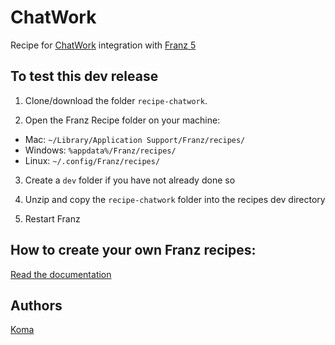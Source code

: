 # ChatWork
Recipe for [ChatWork](https://www.chatwork.com) integration with [Franz 5](http://meetfranz.com)

## To test this dev release

1. Clone/download the folder `recipe-chatwork`.

2. Open the Franz Recipe folder on your machine:
  * Mac: `~/Library/Application Support/Franz/recipes/`
  * Windows: `%appdata%/Franz/recipes/`
  * Linux: `~/.config/Franz/recipes/`

3. Create a `dev` folder if you have not already done so

3. Unzip and copy the `recipe-chatwork` folder into the recipes dev directory

4. Restart Franz

## How to create your own Franz recipes:
[Read the documentation](https://github.com/meetfranz/plugins)

## Authors
[Koma](https://github.com/koma-private/)
